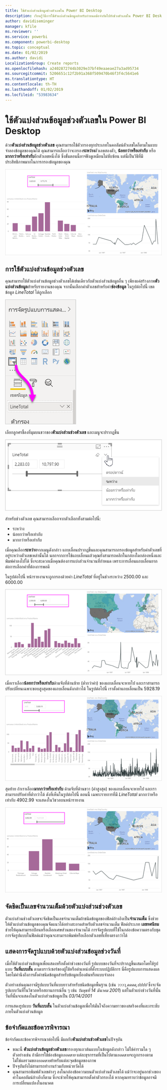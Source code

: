 ```yaml
---
title: ใช้ตัวแบ่งส่วนข้อมูลช่วงตัวเลขใน Power BI Desktop
description: เรียนรู้วิธีการใช้ตัวแบ่งส่วนข้อมูลสำหรับกำหนดข้อจำกัดไปยังช่วงตัวเลขใน Power BI Desktop
author: davidiseminger
manager: kfile
ms.reviewer: ''
ms.service: powerbi
ms.component: powerbi-desktop
ms.topic: conceptual
ms.date: 01/02/2019
ms.author: davidi
LocalizationGroup: Create reports
ms.openlocfilehash: a2402872744b3029e37bf49eaaeae27a3ad95734
ms.sourcegitcommit: 5206651c12f2b91a368f509470b46f3f4c5641e6
ms.translationtype: HT
ms.contentlocale: th-TH
ms.lasthandoff: 01/02/2019
ms.locfileid: "53983634"
---
```

# <a name="use-the-numeric-range-slicer-in-power-bi-desktop"></a>ใช้ตัวแบ่งส่วนข้อมูลช่วงตัวเลขใน Power BI Desktop
ด้วย**ตัวแบ่งส่วนข้อมูลช่วงตัวเลข** คุณสามารถใช้ตัวกรองทุกประเภทในคอลัมน์ตัวเลขใดก็ตามในแบบจำลองข้อมูลของคุณได้ คุณสามารถเลือกว่าจะกรอง**ระหว่าง**ตัวเลขสองตัว, **น้อยกว่าหรือเท่ากับ** หรือ**มากกว่าหรือเท่ากับ**อีกตัวเลขหนึ่งได้ ซึ่งขั้นตอนนี้อาจฟังดูเหมือนไม่ซับซ้อน แต่นี่เป็นวิธีที่มีประสิทธิภาพมากในการกรองข้อมูลของคุณ

![วิชวลที่มีตัวแบ่งส่วนช่วงตัวเลข](media/desktop-slicer-numeric-range/desktop-slicer-numeric-range-0.png)

## <a name="using-the-numeric-range-slicer"></a>การใช้ตัวแบ่งส่วนข้อมูลช่วงตัวเลข
คุณสามารถใช้ตัวแบ่งส่วนข้อมูลช่วงตัวเลขได้เช่นเดียวกับตัวแบ่งส่วนข้อมูลอื่น ๆ เพียงแค่สร้างภาพ**ตัวแบ่งส่วนข้อมูล**สำหรับรายงานของคุณ จากนั้นเลือกค่าตัวเลขสำหรับค่า**ช่องข้อมูล** ในรูปต่อไปนี้ เขตข้อมูล *LineTotal* ได้ถูกเลือก

![สร้างตัวแบ่งส่วนช่วงตัวเลข](media/desktop-slicer-numeric-range/desktop-slicer-numeric-range-1-create.png)

เลือกลูกศรชี้ลงที่มุมบนขวาของ**ตัวแบ่งส่วนช่วงตัวเลข** และเมนูจะปรากฏขึ้น

![เมนูตัวแบ่งส่วนช่วงตัวเลข](media/desktop-slicer-numeric-range/desktop-slicer-numeric-range-2-between.png)

สำหรับช่วงตัวเลข คุณสามารถเลือกจากตัวเลือกทั้งสามต่อไปนี้:

* ระหว่าง
* น้อยกว่าหรือเท่ากับ
* มากกว่าหรือเท่ากับ

เมื่อคุณเลือก**ระหว่าง**จากเมนูดังกล่าว แถบเลื่อนปรากฏขึ้นและคุณสามารถกรองข้อมูลสำหรับค่าตัวเลขที่อยู่ระหว่างตัวเลขเหล่านั้นได้ นอกจากการใช้แถบเลื่อนแล้วคุณยังสามารถคลิกในกล่องใดกล่องหนึ่งและพิมพ์ค่าลงไปได้ ซึ่งจะสะดวกเมื่อคุณต้องการแบ่งส่วนจำนวนที่กำหนด เพราะการเลื่อนแถบเลื่อนยากต่อการเลือกค่าที่ต้องการพอดี

ในรูปต่อไปนี้ หน้ารายงานจะถูกกรองด้วยค่า *LineTotal* ที่อยู่ในช่วงระหว่าง 2500.00 และ 6000.00

![ตัวแบ่งส่วนตัวเลขที่ใช้ช่วงระหว่าง](media/desktop-slicer-numeric-range/desktop-slicer-numeric-range-3-between-range.png)

เมื่อเราเลือก**น้อยกว่าหรือเท่ากับ**ด้ามจับที่ด้านซ้าย (ต่ำกว่าค่า) ของแถบเลื่อนจะหายไป และเราสามารถปรับเปลี่ยนเฉพาะขอบสูงสุดของแถบเลื่อนดังกล่าวได้ ในรูปต่อไปนี้ เราตั้งค่าแถบเลื่อนเป็น 5928.19

![ตัวแบ่งส่วนตัวเลขที่ใช้น้อยกว่า](media/desktop-slicer-numeric-range/desktop-slicer-numeric-range-4-less-than.png)

สุดท้าย ถ้าเราเลือก**มากกว่าหรือเท่ากับ** ด้ามจับที่ด้านขวา (ค่าสูงสุด) ของแถบเลื่อนจะหายไป และเราสามารถปรับค่าที่ต่ำกว่าได้ ดังที่เห็นในรูปต่อไปนี้ ตอนนี้ เฉพาะรายการที่มี *LineTotal* มากกว่าหรือเท่ากับ 4902.99 จะแสดงในวิชวลบนหน้ารายงาน

![ตัวแบ่งส่วนตัวเลขที่ใช้มากกว่า](media/desktop-slicer-numeric-range/desktop-slicer-numeric-range-5-greater-than.png)

## <a name="snap-to-whole-numbers-with-the-numeric-range-slicer"></a>จัดชิดเป็นเลขจำนวนเต็มด้วยตัวแบ่งส่วนช่วงตัวเลข

ตัวแบ่งส่วนช่วงตัวเลขจะจัดชิดเป็นเลขจำนวนเต็มถ้าชนิดข้อมูลของฟิลด์อ้างอิงเป็น**จำนวนเต็ม** ซึ่งช่วยให้ตัวแบ่งส่วนข้อมูลของคุณจัดแนวได้อย่างสะอาดสำหรับตัวเลขจำนวนเต็ม ฟิลด์ประเภท **เลขทศนิยม** ช่วยให้คุณสามารถป้อนหรือเลือกเศษส่วนของจำนวนได้ การจัดรูปแบบที่ใช้ในกล่องข้อความตรงกับชุดการจัดรูปแบบในฟิลด์แม้ว่าคุณจะสามารถพิมพ์หรือเลือกตัวเลขที่เที่ยงตรงกว่าได้

## <a name="display-formatting-with-the-date-range-slicer"></a>แสดงการจัดรูปแบบด้วยตัวแบ่งส่วนข้อมูลช่วงวันที่

เมื่อใช้ตัวแบ่งส่วนข้อมูลเพื่อแสดงหรือตั้งค่าช่วงของวันที่ รูปแบบของวันที่จะปรากฏขึ้นเสมอโดยใช้รูปแบบ **วันที่แบบสั้น** ตามเบราว์เซอร์ของผู้ใช้หรือตำแหน่งที่ตั้งระบบปฏิบัติการ นี่คือรูปแบบการแสดงผลโดยไม่คำนึงถึงการตั้งค่าชนิดข้อมูลสำหรับข้อมูลเบื้องต้นหรือแบบจำลอง 

ตัวอย่างเช่นคุณอาจมีรูปแบบวันที่แบบยาวสำหรับชนิดข้อมูลพื้นฐาน (เช่น *วววว,ดดดด,ปปปป* ซึ่งจะจัดรูปแบบวันที่ในวิชวลหรือสถานการณ์อื่น ๆ เช่น *วันพุธที่ 14 มีนาคม 2001*) แต่ในตัวแบ่งช่วงวันที่นั้น วันที่นั้นจะแสดงในตัวแบ่งส่วนข้อมูลเป็น *03/14/2001*

การแสดงรูปแบบ **วันที่แบบสั้น** ในตัวแบ่งส่วนข้อมูลเพื่อให้มั่นใจถึงความยาวของสตริงคงที่และกระชับภายในตัวแบ่งส่วนข้อมูล 


## <a name="limitations-and-considerations"></a>ข้อจำกัดและข้อควรพิจารณา
ข้อจำกัดและข้อควรพิจารณาต่อไปนี้ มีผลกับ**ตัวแบ่งส่วนช่วงตัวเลข**ในปัจจุบัน

* ขณะนี้ **ตัวแบ่งส่วนข้อมูลช่วงตัวเลข**กรองทุกแถวต้นแบบในข้อมูลดังกล่าว ไม่ใช่ค่ารวมใด ๆ ตัวอย่างเช่น ถ้ามีการใช้ช่องข้อมูล*ยอดขาย* แต่ละธุรกรรมที่เป็นไปตาม*ยอดขาย*จะถูกกรองตาม ไม่ใช่ผลรวมของ*ยอดขาย*สำหรับแต่ละจุดข้อมูลของภาพ
* ปัจจุบันยังไม่สามารถทำงานร่วมกับหน่วยวัดได้
* คุณสามารถพิมพ์ตัวเลขต่างๆ ลงในกล่องข้อความบนตัวแบ่งส่วนตัวเลขได้ แม้ว่าจะอยู่นอกช่วงของค่าในคอลัมน์อ้างอิงก็ตาม ซึ่งจะช่วยให้คุณสามารถตั้งค่าตัวกรองได้ หากคุณทราบว่าข้อมูลอาจมีการเปลี่ยนแปลงในอนาคต
